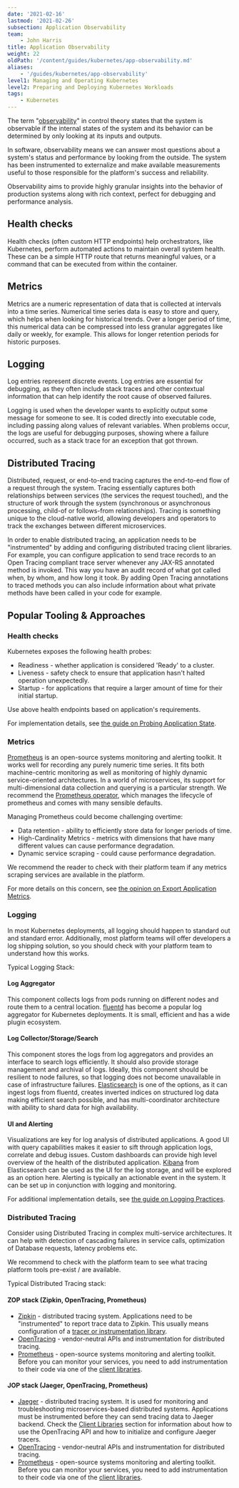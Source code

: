 ```yaml
---
date: '2021-02-16'
lastmod: '2021-02-26'
subsection: Application Observability
team:
    - John Harris
title: Application Observability
weight: 22
oldPath: '/content/guides/kubernetes/app-observability.md'
aliases:
    - '/guides/kubernetes/app-observability'
level1: Managing and Operating Kubernetes
level2: Preparing and Deploying Kubernetes Workloads
tags:
    - Kubernetes
---
```


The term "[observability](https://tanzu.vmware.com/what-is-observability)" in control theory states that the system is observable
if the internal states of the system and its behavior can be determined by only
looking at its inputs and outputs.

In software, observability means we can answer most questions about a system's
status and performance by looking from the outside. The system has been
instrumented to externalize and make available measurements useful to those
responsible for the platform's success and reliability.

Observability aims to provide highly granular insights into the behavior of
production systems along with rich context, perfect for debugging and
performance analysis.

## Health checks

Health checks (often custom HTTP endpoints) help orchestrators, like Kubernetes,
perform automated actions to maintain overall system health. These can be a
simple HTTP route that returns meaningful values, or a command that can be
executed from within the container.

## Metrics

Metrics are a numeric representation of data that is collected at intervals into
a time series. Numerical time series data is easy to store and query, which
helps when looking for historical trends. Over a longer period of time,
this numerical data can be compressed into less granular aggregates like daily
or weekly, for example. This allows for longer retention periods for
historic purposes.

## Logging

Log entries represent discrete events. Log entries are essential for debugging,
as they often include stack traces and other contextual information that can
help identify the root cause of observed failures.

Logging is used when the developer wants to explicitly output some message for
someone to see. It is coded directly into executable code, including passing
along values of relevant variables. When problems occur, the logs are useful for
debugging purposes, showing where a failure occurred, such as a stack trace for
an exception that got thrown.

## Distributed Tracing

Distributed, request, or end-to-end tracing captures the end-to-end flow of a
request through the system. Tracing essentially captures both relationships
between services (the services the request touched), and the structure of work
through the system (synchronous or asynchronous processing, child-of or
follows-from relationships). Tracing is something unique to the cloud-native
world, allowing developers and operators to track the exchanges between
different microservices.

In order to enable distributed tracing, an application needs to be "instrumented"
by adding and configuring distributed tracing client libraries. For example, you
can configure application to send trace records to an Open Tracing compliant
trace server whenever any JAX-RS annotated method is invoked. This way you have
an audit record of what got called when, by whom, and how long it took. By
adding Open Tracing annotations to traced methods you can also include
information about what private methods have been called in your code for
example.

## Popular Tooling & Approaches

### Health checks

Kubernetes exposes the following health probes:

-   Readiness - whether application is considered 'Ready' to a cluster.
-   Liveness - safety check to ensure that application hasn't halted operation unexpectedly.
-   Startup - for applications that require a larger amount of time for their initial startup.

Use above health endpoints based on application's requirements.

For implementation details, see [the guide on Probing Application
State](../app-enhancements-probing-app-state).

### Metrics

[Prometheus](https://prometheus.io/) is an open-source systems monitoring and
alerting toolkit. It works well for recording any purely numeric time series. It
fits both machine-centric monitoring as well as monitoring of highly dynamic
service-oriented architectures. In a world of microservices, its support for
multi-dimensional data collection and querying is a particular strength. We
recommend the [Prometheus
operator](https://github.com/coreos/prometheus-operator), which manages the
lifecycle of prometheus and comes with many sensible defaults.

Managing Prometheus could become challenging overtime:

-   Data retention - ability to efficiently store data for longer periods of time.
-   High-Cardinality Metrics - metrics with dimensions that have many different
    values can cause performance degradation.
-   Dynamic service scraping - could cause performance degradation.

We recommend the reader to check with their platform team if any metrics
scraping services are available in the platform.

For more details on this concern, see [the opinion on Export Application
Metrics](../app-enhancements#export-application-metrics).

### Logging

In most Kubernetes deployments, all logging should happen to standard out and
standard error. Additionally, most platform teams will offer developers a log
shipping solution, so you should check with your platform team to understand
how this works.

Typical Logging Stack:

#### Log Aggregator

This component collects logs from pods running on different nodes and route them
to a central location.
[fluentd](https://www.fluentd.org/) has become a
popular log aggregator for Kubernetes deployments. It is small, efficient and
has a wide plugin ecosystem.

#### Log Collector/Storage/Search

This component stores the logs from log aggregators and provides an interface to
search logs efficiently. It should also provide storage management and archival
of logs. Ideally, this component should be resilient to node failures, so that
logging does not become unavailable in case of infrastructure failures.
[Elasticsearch](https://www.elastic.co/products/elasticsearch) is one of the
options, as it can ingest logs from fluentd, creates inverted indices on
structured log data making efficient search possible, and has multi-coordinator
architecture with ability to shard data for high availability.

#### UI and Alerting

Visualizations are key for log analysis of distributed applications. A good UI
with query capabilities makes it easier to sift through application logs,
correlate and debug issues. Custom dashboards can provide high level overview of
the health of the distributed application.
[Kibana](https://www.elastic.co/products/kibana) from Elasticsearch can be used
as the UI for the log storage, and will be explored as an option here. Alerting
is typically an actionable event in the system. It can be set up in conjunction
with logging and monitoring.

For additional implementation details, see [the guide on Logging
Practices](../app-enhancements-logging-practices).

### Distributed Tracing

Consider using Distributed Tracing in complex multi-service architectures. It
can help with detection of cascading failures in service calls, optimization of
Database requests, latency problems etc.

We recommend to check with the platform team to see what tracing platform tools
pre-exist / are available.

Typical Distributed Tracing stack:

#### ZOP stack (Zipkin, OpenTracing, Prometheus)

-   [Zipkin](https://zipkin.io/) - distributed tracing system. Applications need
    to be "instrumented" to report trace data to Zipkin. This usually means
    configuration of a [tracer or instrumentation
    library](https://zipkin.io/pages/tracers_instrumentation).
-   [OpenTracing](https://opentracing.io/) - vendor-neutral APIs and
    instrumentation for distributed tracing.
-   [Prometheus](https://prometheus.io/) - open-source systems monitoring and alerting toolkit. Before
    you can monitor your services, you need to add instrumentation to their code
    via one of the [client
    libraries](https://prometheus.io/docs/instrumenting/clientlibs/).

#### JOP stack (Jaeger, OpenTracing, Prometheus)

-   [Jaeger](https://www.jaegertracing.io/) - distributed tracing system. It is
    used for monitoring and troubleshooting microservices-based distributed
    systems. Applications must be instrumented before they can send tracing data
    to Jaeger backend. Check the [Client
    Libraries](https://www.jaegertracing.io/docs/1.16/client-libraries/) section
    for information about how to use the OpenTracing API and how to initialize and
    configure Jaeger tracers.
-   [OpenTracing](https://opentracing.io/) - vendor-neutral APIs and
    instrumentation for distributed tracing.
-   [Prometheus](https://prometheus.io/) - open-source systems monitoring and alerting toolkit. Before
    you can monitor your services, you need to add instrumentation to their code
    via one of the [client
    libraries](https://prometheus.io/docs/instrumenting/clientlibs/).
